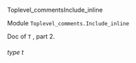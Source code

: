 Toplevel_commentsInclude_inline

Module  `` Toplevel_comments.Include_inline `` 

Doc of  `` T `` , part 2.

###### type t

